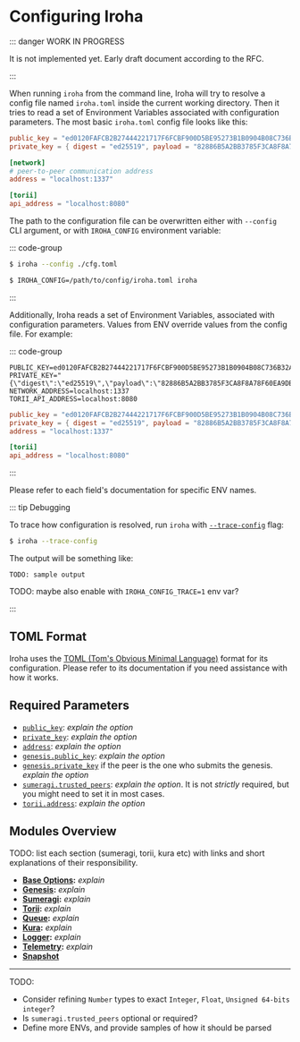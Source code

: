 # Configuring Iroha

::: danger WORK IN PROGRESS

It is not implemented yet. Early draft document according to the RFC.

:::

When running `iroha` from the command line, Iroha will try to resolve a config file named `iroha.toml` inside the
current working directory. Then it tries to read a set of Environment Variables associated with configuration
parameters. The most basic `iroha.toml` config file looks like this:

```toml
public_key = "ed0120FAFCB2B27444221717F6FCBF900D5BE95273B1B0904B08C736B32A19F16AC1F9"
private_key = { digest = "ed25519", payload = "82886B5A2BB3785F3CA8F8A78F60EA9DB62F939937B1CFA8407316EF07909A8D236808A6D4C12C91CA19E54686C2B8F5F3A786278E3824B4571EF234DEC8683B" }

[network]
# peer-to-peer communication address
address = "localhost:1337"

[torii]
api_address = "localhost:8080"
```

The path to the configuration file can be overwritten either with `--config` CLI argument, or with `IROHA_CONFIG`
environment variable:

::: code-group

```bash [With --config]
$ iroha --config ./cfg.toml
```

```bash [With IROHA_CONFIG]
$ IROHA_CONFIG=/path/to/config/iroha.toml iroha
```

:::

Additionally, Iroha reads a set of Environment Variables, associated with configuration parameters. Values from ENV
override values from the config file. For example:

::: code-group

```shell [ENV variables]
PUBLIC_KEY=ed0120FAFCB2B27444221717F6FCBF900D5BE95273B1B0904B08C736B32A19F16AC1F9
PRIVATE_KEY="{\"digest\":\"ed25519\",\"payload\":\"82886B5A2BB3785F3CA8F8A78F60EA9DB62F939937B1CFA8407316EF07909A8D236808A6D4C12C91CA19E54686C2B8F5F3A786278E3824B4571EF234DEC8683B\"}"
NETWORK_ADDRESS=localhost:1337
TORII_API_ADDRESS=localhost:8080
```

```toml [Equivalent in TOML]
public_key = "ed0120FAFCB2B27444221717F6FCBF900D5BE95273B1B0904B08C736B32A19F16AC1F9"
private_key = { digest = "ed25519", payload = "82886B5A2BB3785F3CA8F8A78F60EA9DB62F939937B1CFA8407316EF07909A8D236808A6D4C12C91CA19E54686C2B8F5F3A786278E3824B4571EF234DEC8683B" }
address = "localhost:1337"

[torii]
api_address = "localhost:8080"
```

:::

Please refer to each field's documentation for specific ENV names.

::: tip Debugging

To trace how configuration is resolved, run `iroha` with [`--trace-config`](../cli#trace-config) flag:

```bash
$ iroha --trace-config
```

The output will be something like:

```
TODO: sample output
```

TODO: maybe also enable with `IROHA_CONFIG_TRACE=1` env var?

:::

## TOML Format

Iroha uses the [TOML (Tom's Obvious Minimal Language)](https://toml.io/) format for its configuration. Please refer to
its documentation if you need assistance with how it works.

## Required Parameters

- [`public_key`](base-params#public-key): _explain the option_
- [`private_key`](base-params#private-key): _explain the option_
- [`address`](base-params#address): _explain the option_
- [`genesis.public_key`](genesis-params#genesis-public-key): _explain the option_
- [`genesis.private_key`](genesis-params#genesis-private-key) if the peer is the one who submits the genesis. _explain
  the option_
- [`sumeragi.trusted_peers`](sumeragi-params#sumeragi-trusted-peers): _explain the option_. It is not _strictly_
  required, but you might need to set it in most cases.
- [`torii.address`](torii-params#torii-address): _explain the option_

## Modules Overview

TODO: list each section (sumeragi, torii, kura etc) with links and short explanations of their responsibility.

- **[Base Options](base-params):** _explain_
- **[Genesis](genesis-params):** _explain_
- **[Sumeragi](sumeragi-params):** _explain_
- **[Torii](torii-params):** _explain_
- **[Queue](queue-params):** _explain_
- **[Kura](kura-params):** _explain_
- **[Logger](logger-params):** _explain_
- **[Telemetry](telemetry-params):** _explain_
- **[Snapshot](./snapshot-params)**

---

TODO:

- Consider refining `Number` types to exact `Integer`, `Float`, `Unsigned 64-bits integer`?
- Is `sumeragi.trusted_peers` optional or required?
- Define more ENVs, and provide samples of how it should be parsed
